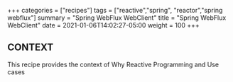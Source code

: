 +++
categories = ["recipes"]
tags = ["reactive","spring", "reactor","spring webflux"]
summary = "Spring WebFlux WebClient"
title = "Spring WebFlux WebClient"
date = 2021-01-06T14:02:27-05:00
weight = 100
+++

## CONTEXT
This recipe provides the context of Why Reactive Programming and Use cases